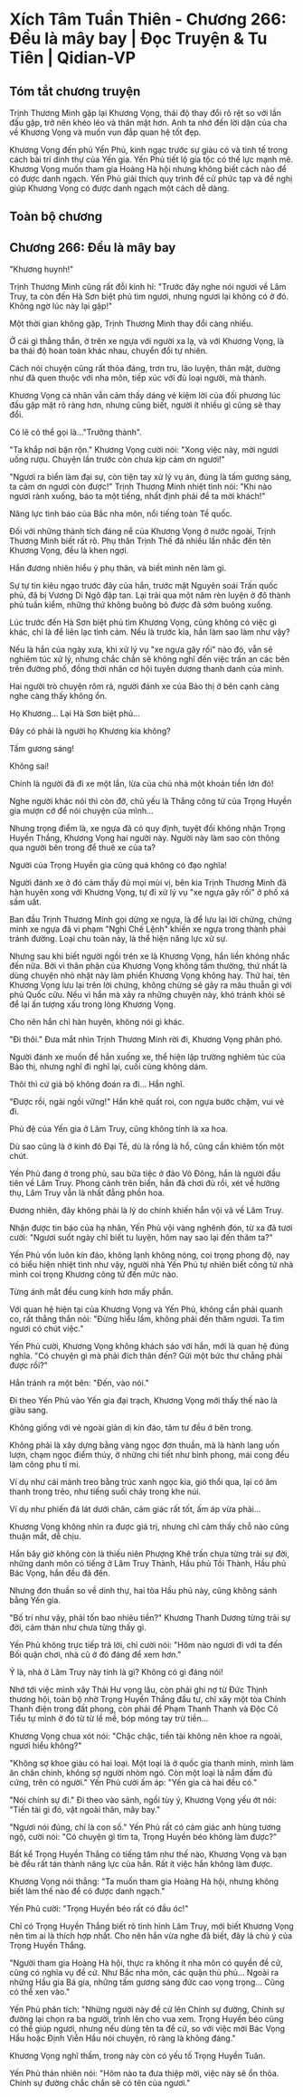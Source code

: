 # Xích Tâm Tuần Thiên - Chương 266: Đều là mây bay | Đọc Truyện & Tu Tiên | Qidian-VP



## Tóm tắt chương truyện

Trịnh Thương Minh gặp lại Khương Vọng, thái độ thay đổi rõ rệt so với lần đầu gặp, trở nên khéo léo và thân mật hơn. Anh ta nhớ đến lời dặn của cha về Khương Vọng và muốn vun đắp quan hệ tốt đẹp.

Khương Vọng đến phủ Yến Phủ, kinh ngạc trước sự giàu có và tinh tế trong cách bài trí dinh thự của Yến gia. Yến Phủ tiết lộ gia tộc có thế lực mạnh mẽ. Khương Vọng muốn tham gia Hoàng Hà hội nhưng không biết cách nào để có được danh ngạch. Yến Phủ giải thích quy trình đề cử phức tạp và đề nghị giúp Khương Vọng có được danh ngạch một cách dễ dàng.


## Toàn bộ chương

## Chương 266: Đều là mây bay

"Khương huynh!"

Trịnh Thương Minh cũng rất đỗi kinh hỉ: "Trước đây nghe nói ngươi về Lâm Truy, ta còn đến Hà Sơn biệt phủ tìm ngươi, nhưng ngươi lại không có ở đó. Không ngờ lúc này lại gặp!"

Một thời gian không gặp, Trịnh Thương Minh thay đổi càng nhiều.

Ở cái gì thẳng thắn, ở trên xe ngựa với người xa lạ, và với Khương Vọng, là ba thái độ hoàn toàn khác nhau, chuyển đổi tự nhiên.

Cách nói chuyện cũng rất thỏa đáng, trơn tru, lão luyện, thân mật, dường như đã quen thuộc với nha môn, tiếp xúc với đủ loại người, mà thành.

Khương Vọng cá nhân vẫn cảm thấy dáng vẻ kiệm lời của đối phương lúc đầu gặp mặt rõ ràng hơn, nhưng cũng biết, người ít nhiều gì cũng sẽ thay đổi.

Có lẽ có thể gọi là..."Trưởng thành".

"Ta khắp nơi bận rộn." Khương Vọng cười nói: "Xong việc này, mời ngươi uống rượu. Chuyện lần trước còn chưa kịp cảm ơn ngươi!"

"Ngươi ra biển làm đại sự, còn tiện tay xử lý vụ án, đúng là tấm gương sáng, ta cảm ơn ngươi còn được!" Trịnh Thương Minh nhiệt tình nói: "Khi nào ngươi rảnh xuống, báo ta một tiếng, nhất định phải để ta mời khách!"

Năng lực tình báo của Bắc nha môn, nổi tiếng toàn Tề quốc.

Đối với những thành tích đáng nể của Khương Vọng ở nước ngoài, Trịnh Thương Minh biết rất rõ. Phụ thân Trịnh Thế đã nhiều lần nhắc đến tên Khương Vọng, đều là khen ngợi.

Hắn đương nhiên hiểu ý phụ thân, và biết mình nên làm gì.

Sự tự tin kiêu ngạo trước đây của hắn, trước mặt Nguyên soái Trấn quốc phủ, đã bị Vương Di Ngô đập tan. Lại trải qua một năm rèn luyện ở đô thành phủ tuần kiểm, những thứ không buông bỏ được đã sớm buông xuống.

Lúc trước đến Hà Sơn biệt phủ tìm Khương Vọng, cũng không có việc gì khác, chỉ là để liên lạc tình cảm. Nếu là trước kia, hắn làm sao làm như vậy?

Nếu là hắn của ngày xưa, khi xử lý vụ "xe ngựa gây rối" nào đó, vẫn sẽ nghiêm túc xử lý, nhưng chắc chắn sẽ không nghĩ đến việc trấn an các bên trên đường phố, đồng thời nhân cơ hội tuyên dương thanh danh của mình.

Hai người trò chuyện rôm rả, người đánh xe của Bảo thị ở bên cạnh càng nghe càng thấy không ổn.

Họ Khương... Lại Hà Sơn biệt phủ...

Đây có phải là người họ Khương kia không?

Tấm gương sáng!

Không sai!

Chính là người đã đi xe một lần, lừa của chủ nhà một khoản tiền lớn đó!

Nghe người khác nói thì còn đỡ, chủ yếu là Thắng công tử của Trọng Huyền gia mượn cớ để nói chuyện của mình...

Nhưng trọng điểm là, xe ngựa đã có quy định, tuyệt đối không nhận Trọng Huyền Thắng, Khương Vọng hai người này. Người này làm sao còn thông qua người bên trong để thuê xe của ta?

Người của Trọng Huyền gia cũng quá không có đạo nghĩa!

Người đánh xe ở đó cảm thấy đủ mọi mùi vị, bên kia Trịnh Thương Minh đã hàn huyên xong với Khương Vọng, tự đi xử lý vụ "xe ngựa gây rối" ở phố xá sầm uất.

Ban đầu Trịnh Thương Minh gọi dừng xe ngựa, là để lưu lại lời chứng, chứng minh xe ngựa đã vi phạm "Nghi Chế Lệnh" khiến xe ngựa trong thành phải tránh đường. Loại chu toàn này, là thể hiện năng lực xử sự.

Nhưng sau khi biết người ngồi trên xe là Khương Vọng, hắn liền không nhắc đến nữa. Bởi vì thân phận của Khương Vọng không tầm thường, thứ nhất là dùng chuyện nhỏ nhặt này làm phiền Khương Vọng không hay. Thứ hai, tên Khương Vọng lưu lại trên lời chứng, không chừng sẽ gây ra mâu thuẫn gì với phủ Quốc cữu. Nếu vì hắn mà xảy ra những chuyện này, khó tránh khỏi sẽ để lại ấn tượng xấu trong lòng Khương Vọng.

Cho nên hắn chỉ hàn huyên, không nói gì khác.

"Đi thôi." Đưa mắt nhìn Trịnh Thương Minh rời đi, Khương Vọng phân phó.

Người đánh xe muốn để hắn xuống xe, thể hiện lập trường nghiêm túc của Bảo thị, nhưng nghĩ đi nghĩ lại, cuối cùng không dám.

Thôi thì cứ giả bộ không đoán ra đi... Hắn nghĩ.

"Được rồi, ngài ngồi vững!" Hắn khẽ quất roi, con ngựa bước chậm, vui vẻ đi.

Phủ đệ của Yến gia ở Lâm Truy, cũng không tính là xa hoa.

Dù sao cũng là ở kinh đô Đại Tề, dù là rồng là hổ, cũng cần khiêm tốn một chút.

Yến Phủ đang ở trong phủ, sau bữa tiệc ở đảo Vô Đông, hắn là người đầu tiên về Lâm Truy. Phong cảnh trên biển, hắn đã chơi đủ rồi, xét về hưởng thụ, Lâm Truy vẫn là nhất đẳng phồn hoa.

Đương nhiên, đây không phải là lý do chính khiến hắn vội vã về Lâm Truy.

Nhận được tin báo của hạ nhân, Yến Phủ vội vàng nghênh đón, từ xa đã tươi cười: "Ngươi suốt ngày chỉ biết tu luyện, hôm nay sao lại đến thăm ta?"

Yến Phủ vốn luôn kín đáo, không lạnh không nóng, coi trọng phong độ, nay có biểu hiện nhiệt tình như vậy, người nhà Yến Phủ tự nhiên biết công tử nhà mình coi trọng Khương công tử đến mức nào.

Từng ánh mắt đều cung kính hơn mấy phần.

Với quan hệ hiện tại của Khương Vọng và Yến Phủ, không cần phải quanh co, rất thẳng thắn nói: "Đừng hiểu lầm, không phải đến thăm ngươi. Ta tìm ngươi có chút việc."

Yến Phủ cười, Khương Vọng không khách sáo với hắn, mới là quan hệ đúng nghĩa. "Có chuyện gì mà phải đích thân đến? Gửi một bức thư chẳng phải được rồi?"

Hắn tránh ra một bên: "Đến, vào nói."

Đi theo Yến Phủ vào Yến gia đại trạch, Khương Vọng mới thấy thế nào là giàu sang.

Không giống với vẻ ngoài giản dị kín đáo, tâm tư đều ở bên trong.

Không phải là xây dựng bằng vàng ngọc đơn thuần, mà là hành lang uốn lượn, chạm ngọc điểm thúy, ở những chi tiết như bình phong, mái cong đều làm công phu tỉ mỉ.

Ví dụ như cái mành treo bằng trúc xanh ngọc kia, gió thổi qua, lại có âm thanh trong trẻo, như tiếng suối chảy trong khe núi.

Ví dụ như phiến đá lát dưới chân, cảm giác rất tốt, ấm áp vừa phải...

Khương Vọng không nhìn ra được giá trị, nhưng chỉ cảm thấy chỗ nào cũng thuận mắt, dễ chịu.

Hắn bây giờ không còn là thiếu niên Phượng Khê trấn chưa từng trải sự đời, những danh môn có tiếng ở Lâm Truy Thành, Hầu phủ Tồi Thành, Hầu phủ Bác Vọng, hắn đều đã đến.

Nhưng đơn thuần so về dinh thự, hai tòa Hầu phủ này, cũng không sánh bằng Yến gia.

"Bố trí như vậy, phải tốn bao nhiêu tiền?" Khương Thanh Dương từng trải sự đời, cảm thán như chưa từng thấy gì.

Yến Phủ không trực tiếp trả lời, chỉ cười nói: "Hôm nào ngươi đi với ta đến Bối quận chơi, nhà cũ ở đó đáng để xem hơn."

Ý là, nhà ở Lâm Truy này tính là gì? Không có gì đáng nói!

Nhớ tới việc mình xây Thái Hư vọng lâu, còn phải ghi nợ từ Đức Thịnh thương hội, toàn bộ nhờ Trọng Huyền Thắng đầu tư, chỉ xây một tòa Chính Thanh điện trong đất phong, còn phải để Phạm Thanh Thanh và Độc Cô Tiểu tự mình ở đó từ từ lề mề, bóp móng tay trừ tiền...

Khương Vọng chua xót nói: "Chậc chậc, tiền tài không nên khoe ra ngoài, ngươi hiểu không?"

"Không sợ khoe giàu có hai loại. Một loại là ở quốc gia thanh minh, mình làm ăn chân chính, không sợ người nhòm ngó. Còn một loại là nắm đấm đủ cứng, trên có người." Yến Phủ cười ấm áp: "Yến gia cả hai đều có."

"Nói chính sự đi." Đi theo vào sảnh, ngồi tùy ý, Khương Vọng yếu ớt nói: "Tiền tài gì đó, vật ngoài thân, mây bay."

"Ngươi nói đúng, chỉ là con số." Yến Phủ rất có cảm giác anh hùng tương ngộ, cười nói: "Có chuyện gì tìm ta, Trọng Huyền béo không làm được?"

Bất kể Trọng Huyền Thắng có tiếng tăm như thế nào, Khương Vọng và bạn bè đều rất tán thành năng lực của hắn. Rất ít việc hắn không làm được.

Khương Vọng nói thẳng: "Ta muốn tham gia Hoàng Hà hội, nhưng không biết làm thế nào để có được danh ngạch."

Yến Phủ cười: "Trọng Huyền béo rất có đầu óc!"

Chỉ có Trọng Huyền Thắng biết rõ tình hình Lâm Truy, mới biết Khương Vọng nên tìm ai là thích hợp nhất. Cho nên hắn vừa nghe đã biết, đây là chủ ý của Trọng Huyền Thắng.

"Người tham gia Hoàng Hà hội, thực ra không ít nha môn có quyền đề cử, cũng có nghĩa vụ đề cử. Như Bắc nha môn, các quận thủ phủ... Ngoài ra những Hầu gia Bá gia, những tấm gương sáng đức cao vọng trọng... Cũng có thể xen vào."

Yến Phủ phân tích: "Những người này đề cử lên Chính sự đường, Chính sự đường lại chọn ra ba người, trình lên cho vua xem. Trọng Huyền béo cũng có thể giúp ngươi, nhưng nếu dùng tên ta đề cử, so với việc mời Bác Vọng Hầu hoặc Định Viễn Hầu nói chuyện, rõ ràng là không đáng."

Khương Vọng nghĩ thầm, trong này còn có yếu tố Trọng Huyền Tuân.

Yến Phủ thản nhiên nói: "Hôm nào ta đưa thiệp mời, việc này sẽ ổn thỏa. Chính sự đường chắc chắn sẽ có tên của ngươi."